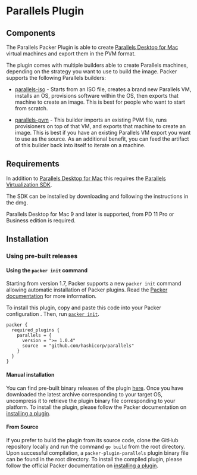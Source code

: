 # Parallels Plugin

## Components

The Parallels Packer Plugin is able to create [Parallels Desktop for
Mac](https://www.parallels.com/products/desktop/) virtual machines and export
them in the PVM format.

The plugin comes with multiple builders able to create Parallels machines,
depending on the strategy you want to use to build the image. Packer supports
the following Parallels builders:

- [parallels-iso](/docs/builders/parallels-iso.mdx) - Starts from an ISO
  file, creates a brand new Parallels VM, installs an OS, provisions software
  within the OS, then exports that machine to create an image. This is best
  for people who want to start from scratch.

- [parallels-pvm](/docs/builders/parallels-pvm.mdx) - This builder imports
  an existing PVM file, runs provisioners on top of that VM, and exports that
  machine to create an image. This is best if you have an existing Parallels
  VM export you want to use as the source. As an additional benefit, you can
  feed the artifact of this builder back into itself to iterate on a machine.

## Requirements

In addition to [Parallels Desktop for
Mac](https://www.parallels.com/products/desktop/) this requires the [Parallels
Virtualization SDK](https://www.parallels.com/downloads/desktop/).

The SDK can be installed by downloading and following the instructions in the
dmg.

Parallels Desktop for Mac 9 and later is supported, from PD 11 Pro or Business
edition is required.

## Installation

### Using pre-built releases

#### Using the `packer init` command

Starting from version 1.7, Packer supports a new `packer init` command allowing
automatic installation of Packer plugins. Read the
[Packer documentation](https://www.packer.io/docs/commands/init) for more information.

To install this plugin, copy and paste this code into your Packer configuration .
Then, run [`packer init`](https://www.packer.io/docs/commands/init).

```hcl
packer {
  required_plugins {
    parallels = {
      version = ">= 1.0.4"
      source  = "github.com/hashicorp/parallels"
    }
  }
}
```

#### Manual installation

You can find pre-built binary releases of the plugin [here](https://github.com/hashicorp/packer-plugin-name/releases).
Once you have downloaded the latest archive corresponding to your target OS,
uncompress it to retrieve the plugin binary file corresponding to your platform.
To install the plugin, please follow the Packer documentation on
[installing a plugin](https://www.packer.io/docs/extending/plugins/#installing-plugins).


#### From Source

If you prefer to build the plugin from its source code, clone the GitHub
repository locally and run the command `go build` from the root
directory. Upon successful compilation, a `packer-plugin-parallels` plugin
binary file can be found in the root directory.
To install the compiled plugin, please follow the official Packer documentation
on [installing a plugin](https://www.packer.io/docs/extending/plugins/#installing-plugins).
